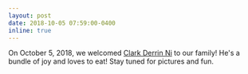 ```yaml
---
layout: post
date: 2018-10-05 07:59:00-0400
inline: true
---
```


On October 5, 2018, we welcomed [Clark Derrin Ni](https://photos.app.goo.gl/FRK1rKt3AKCJeQ8o9) to our family! He's a bundle of joy and loves to eat! Stay tuned for pictures and fun. 

